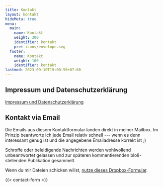 ```yaml
---
title: Kontakt
layout: kontakt
hideMeta: true
menu:
  main:
    name: Kontakt
    weight: 300
    identifier: kontakt
    pre: icons/envelope.svg
  footer:
    name: Kontakt
    weight: 100
    identifier: kontakt
lastmod: 2023-09-10T19:00:50+07:00
---
```


## Impressum und Datenschutzerklärung

[Impressum und Datenschutzerklärung][1]

## Kontakt via Email

Die Emails aus diesem Kontaktformular landen direkt in meiner Mailbox. Im Prinzip beantworte ich jede Email relativ schnell --- wenn es denn interessant genug ist und die angegebene Emailadresse korrekt ist ;)

Schroffe oder beleidigende Nachrichten werden wohlwollend unbeantwortet gelassen und zur späteren kommentierenden bloß-stellenden Publikation gesammelt.

Wenn du mir Dateien schicken willst, [nutze dieses Dropbox-Formular][2].

{{< contact-form >}}

[1]: /datenschutzerklaerung/

[2]: https://www.dropbox.com/request/GZxosbX7metiPoiuLvxo
